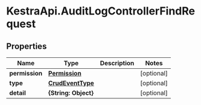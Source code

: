 # KestraApi.AuditLogControllerFindRequest

## Properties

Name | Type | Description | Notes
------------ | ------------- | ------------- | -------------
**permission** | [**Permission**](Permission.md) |  | [optional] 
**type** | [**CrudEventType**](CrudEventType.md) |  | [optional] 
**detail** | **{String: Object}** |  | [optional] 


